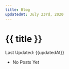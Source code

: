 ```yaml
---
title: Blog
updatedAt: July 23rd, 2020
---
```


# {{ title }}

Last Updated: {{updatedAt}}

- No Posts Yet
